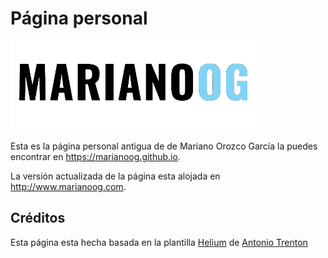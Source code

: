 # Página personal

![Logo MarianoOG](assets/images/logo.png)

Esta es la página personal antigua de de Mariano Orozco García la puedes encontrar en https://marianoog.github.io.

La versión actualizada de la página esta alojada en http://www.marianoog.com.

## Créditos

Esta página esta hecha basada en la plantilla [Helium](https://github.com/heliumjk/heliumjk.github.io) de [Antonio Trenton](https://antoniotrento.github.io)